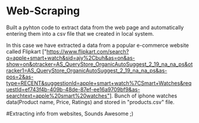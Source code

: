 # Web-Scraping

Built a pyhton code to extract data from the web page and automatically entering them into a csv file that we created in local system.


In this case we have extracted a data from a popular e-commerce website called Flipkart ["https://www.flipkart.com/search?q=apple+smart+watch&sid=ajy%2Cbuh&as=on&as-show=on&otracker=AS_QueryStore_OrganicAutoSuggest_2_19_na_na_ps&otracker1=AS_QueryStore_OrganicAutoSuggest_2_19_na_na_ps&as-pos=2&as-type=RECENT&suggestionId=apple+smart+watch%7CSmart+Watches&requestId=ef743f4b-409b-48de-87ef-ee16a9709bf9&as-searchtext=apple%20smart%20watches"].
Bunch of iphone watches data(Product name, Price, Ratings) and stored in "products.csv" file.


#Extracting info from websites, Sounds Awesome ;)
